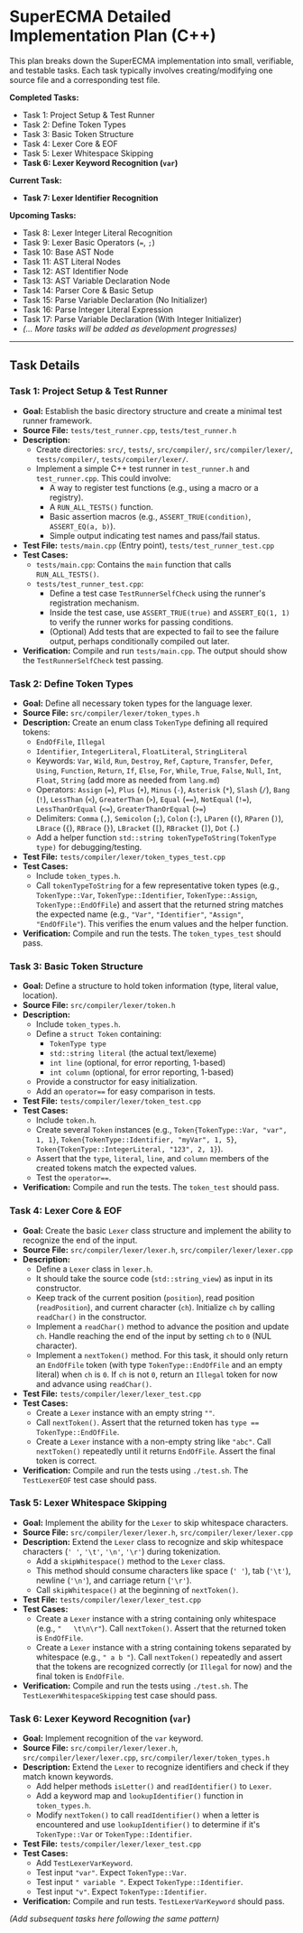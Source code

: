 # SuperECMA Detailed Implementation Plan (C++)

This plan breaks down the SuperECMA implementation into small, verifiable, and testable tasks. Each task typically involves creating/modifying one source file and a corresponding test file.

**Completed Tasks:**

*   Task 1: Project Setup & Test Runner
*   Task 2: Define Token Types
*   Task 3: Basic Token Structure
*   Task 4: Lexer Core & EOF
*   Task 5: Lexer Whitespace Skipping
*   **Task 6: Lexer Keyword Recognition (`var`)**

**Current Task:**

*   **Task 7: Lexer Identifier Recognition**

**Upcoming Tasks:**

*   Task 8: Lexer Integer Literal Recognition
*   Task 9: Lexer Basic Operators (`=`, `;`)
*   Task 10: Base AST Node
*   Task 11: AST Literal Nodes
*   Task 12: AST Identifier Node
*   Task 13: AST Variable Declaration Node
*   Task 14: Parser Core & Basic Setup
*   Task 15: Parse Variable Declaration (No Initializer)
*   Task 16: Parse Integer Literal Expression
*   Task 17: Parse Variable Declaration (With Integer Initializer)
*   *(... More tasks will be added as development progresses)*

---

## Task Details

### Task 1: Project Setup & Test Runner

*   **Goal:** Establish the basic directory structure and create a minimal test runner framework.
*   **Source File:** `tests/test_runner.cpp`, `tests/test_runner.h`
*   **Description:**
    *   Create directories: `src/`, `tests/`, `src/compiler/`, `src/compiler/lexer/`, `tests/compiler/`, `tests/compiler/lexer/`.
    *   Implement a simple C++ test runner in `test_runner.h` and `test_runner.cpp`. This could involve:
        *   A way to register test functions (e.g., using a macro or a registry).
        *   A `RUN_ALL_TESTS()` function.
        *   Basic assertion macros (e.g., `ASSERT_TRUE(condition)`, `ASSERT_EQ(a, b)`).
        *   Simple output indicating test names and pass/fail status.
*   **Test File:** `tests/main.cpp` (Entry point), `tests/test_runner_test.cpp`
*   **Test Cases:**
    *   `tests/main.cpp`: Contains the `main` function that calls `RUN_ALL_TESTS()`.
    *   `tests/test_runner_test.cpp`:
        *   Define a test case `TestRunnerSelfCheck` using the runner's registration mechanism.
        *   Inside the test case, use `ASSERT_TRUE(true)` and `ASSERT_EQ(1, 1)` to verify the runner works for passing conditions.
        *   (Optional) Add tests that are expected to fail to see the failure output, perhaps conditionally compiled out later.
*   **Verification:** Compile and run `tests/main.cpp`. The output should show the `TestRunnerSelfCheck` test passing.

### Task 2: Define Token Types

*   **Goal:** Define all necessary token types for the language lexer.
*   **Source File:** `src/compiler/lexer/token_types.h`
*   **Description:** Create an enum class `TokenType` defining all required tokens:
    *   `EndOfFile`, `Illegal`
    *   `Identifier`, `IntegerLiteral`, `FloatLiteral`, `StringLiteral`
    *   Keywords: `Var`, `Wild`, `Run`, `Destroy`, `Ref`, `Capture`, `Transfer`, `Defer`, `Using`, `Function`, `Return`, `If`, `Else`, `For`, `While`, `True`, `False`, `Null`, `Int`, `Float`, `String` (add more as needed from `lang.md`)
    *   Operators: `Assign` (`=`), `Plus` (`+`), `Minus` (`-`), `Asterisk` (`*`), `Slash` (`/`), `Bang` (`!`), `LessThan` (`<`), `GreaterThan` (`>`), `Equal` (`==`), `NotEqual` (`!=`), `LessThanOrEqual` (`<=`), `GreaterThanOrEqual` (`>=`)
    *   Delimiters: `Comma` (`,`), `Semicolon` (`;`), `Colon` (`:`), `LParen` (`(`), `RParen` (`)`), `LBrace` (`{`), `RBrace` (`}`), `LBracket` (`[`), `RBracket` (`]`), `Dot` (`.`)
    *   Add a helper function `std::string tokenTypeToString(TokenType type)` for debugging/testing.
*   **Test File:** `tests/compiler/lexer/token_types_test.cpp`
*   **Test Cases:**
    *   Include `token_types.h`.
    *   Call `tokenTypeToString` for a few representative token types (e.g., `TokenType::Var`, `TokenType::Identifier`, `TokenType::Assign`, `TokenType::EndOfFile`) and assert that the returned string matches the expected name (e.g., `"Var"`, `"Identifier"`, `"Assign"`, `"EndOfFile"`). This verifies the enum values and the helper function.
*   **Verification:** Compile and run the tests. The `token_types_test` should pass.

### Task 3: Basic Token Structure

*   **Goal:** Define a structure to hold token information (type, literal value, location).
*   **Source File:** `src/compiler/lexer/token.h`
*   **Description:**
    *   Include `token_types.h`.
    *   Define a `struct Token` containing:
        *   `TokenType type`
        *   `std::string literal` (the actual text/lexeme)
        *   `int line` (optional, for error reporting, 1-based)
        *   `int column` (optional, for error reporting, 1-based)
    *   Provide a constructor for easy initialization.
    *   Add an `operator==` for easy comparison in tests.
*   **Test File:** `tests/compiler/lexer/token_test.cpp`
*   **Test Cases:**
    *   Include `token.h`.
    *   Create several `Token` instances (e.g., `Token{TokenType::Var, "var", 1, 1}`, `Token{TokenType::Identifier, "myVar", 1, 5}`, `Token{TokenType::IntegerLiteral, "123", 2, 1}`).
    *   Assert that the `type`, `literal`, `line`, and `column` members of the created tokens match the expected values.
    *   Test the `operator==`.
*   **Verification:** Compile and run the tests. The `token_test` should pass.

### Task 4: Lexer Core & EOF

*   **Goal:** Create the basic `Lexer` class structure and implement the ability to recognize the end of the input.
*   **Source File:** `src/compiler/lexer/lexer.h`, `src/compiler/lexer/lexer.cpp`
*   **Description:**
    *   Define a `Lexer` class in `lexer.h`.
    *   It should take the source code (`std::string_view`) as input in its constructor.
    *   Keep track of the current position (`position`), read position (`readPosition`), and current character (`ch`). Initialize `ch` by calling `readChar()` in the constructor.
    *   Implement a `readChar()` method to advance the position and update `ch`. Handle reaching the end of the input by setting `ch` to `0` (NUL character).
    *   Implement a `nextToken()` method. For this task, it should only return an `EndOfFile` token (with type `TokenType::EndOfFile` and an empty literal) when `ch` is `0`. If `ch` is not `0`, return an `Illegal` token for now and advance using `readChar()`.
*   **Test File:** `tests/compiler/lexer/lexer_test.cpp`
*   **Test Cases:**
    *   Create a `Lexer` instance with an empty string `""`.
    *   Call `nextToken()`. Assert that the returned token has `type == TokenType::EndOfFile`.
    *   Create a `Lexer` instance with a non-empty string like `"abc"`. Call `nextToken()` repeatedly until it returns `EndOfFile`. Assert the final token is correct.
*   **Verification:** Compile and run the tests using `./test.sh`. The `TestLexerEOF` test case should pass.

### Task 5: Lexer Whitespace Skipping

*   **Goal:** Implement the ability for the `Lexer` to skip whitespace characters.
*   **Source File:** `src/compiler/lexer/lexer.h`, `src/compiler/lexer/lexer.cpp`
*   **Description:** Extend the `Lexer` class to recognize and skip whitespace characters (`' '`, `'\t'`, `'\n'`, `'\r'`) during tokenization.
    *   Add a `skipWhitespace()` method to the `Lexer` class.
    *   This method should consume characters like space (`' '`), tab (`'\t'`), newline (`'\n'`), and carriage return (`'\r'`).
    *   Call `skipWhitespace()` at the beginning of `nextToken()`.
*   **Test File:** `tests/compiler/lexer/lexer_test.cpp`
*   **Test Cases:**
    *   Create a `Lexer` instance with a string containing only whitespace (e.g., `"   \t\n\r"`). Call `nextToken()`. Assert that the returned token is `EndOfFile`.
    *   Create a `Lexer` instance with a string containing tokens separated by whitespace (e.g., `" a b "`). Call `nextToken()` repeatedly and assert that the tokens are recognized correctly (or `Illegal` for now) and the final token is `EndOfFile`.
*   **Verification:** Compile and run the tests using `./test.sh`. The `TestLexerWhitespaceSkipping` test case should pass.

### Task 6: Lexer Keyword Recognition (`var`)

*   **Goal:** Implement recognition of the `var` keyword.
*   **Source File:** `src/compiler/lexer/lexer.h`, `src/compiler/lexer/lexer.cpp`, `src/compiler/lexer/token_types.h`
*   **Description:** Extend the `Lexer` to recognize identifiers and check if they match known keywords.
    *   Add helper methods `isLetter()` and `readIdentifier()` to `Lexer`.
    *   Add a keyword map and `lookupIdentifier()` function in `token_types.h`.
    *   Modify `nextToken()` to call `readIdentifier()` when a letter is encountered and use `lookupIdentifier()` to determine if it's `TokenType::Var` or `TokenType::Identifier`.
*   **Test File:** `tests/compiler/lexer/lexer_test.cpp`
*   **Test Cases:**
    *   Add `TestLexerVarKeyword`.
    *   Test input `"var"`. Expect `TokenType::Var`.
    *   Test input `" variable "`. Expect `TokenType::Identifier`.
    *   Test input `"v"`. Expect `TokenType::Identifier`.
*   **Verification:** Compile and run tests. `TestLexerVarKeyword` should pass.

*(Add subsequent tasks here following the same pattern)*
